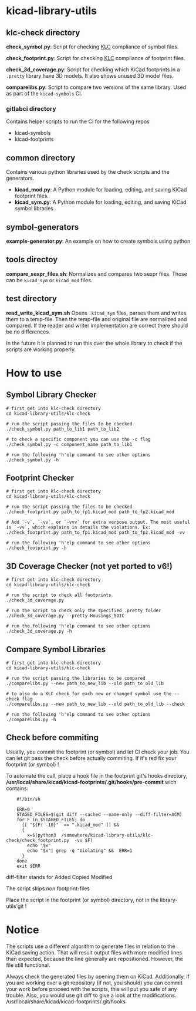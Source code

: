 kicad-library-utils
===============

## klc-check directory

**check_symbol.py**: Script for checking [KLC][] compliance of symbol files.

**check_footprint.py**: Script for checking [KLC][] compliance of footprint files.

**check_3d_coverage.py**: Script for checking which KiCad footprints in a `.pretty` library have 3D models. It also shows unused 3D model files.

**comparelibs.py**: Script to compare two versions of the same library. Used as part of the `kicad-symbols` CI.

[KLC]: http://kicad.org/libraries/klc/

### gitlabci directory

Contains helper scripts to run the CI for the following repos
* kicad-symbols
* kicad-footprints

## common directory

Contains various python libraries used by the check scripts and the generators.
* **kicad_mod.py**: A Python module for loading, editing, and saving KiCad footprint files.
* **kicad_sym.py**: A Python module for loading, editing, and saving KiCad symbol libraries.

## symbol-generators

**example-generator.py**: An example on how to create symbols using python

## tools directoy

**compare_sexpr_files.sh**: Normalizes and compares two sexpr files. Those can be `kicad_sym` or `kicad_mod` files.

## test directory

**read_write_kicad_sym.sh** Opens `.kicad_sym` files, parses them and writes them to a temp-file. Then the temp-file and original file are normalized and compared. If the reader and writer implementation are correct there should be no differences.

In the future it is planned to run this over the whole library to check if the scripts are working properly.

How to use
==========

## Symbol Library Checker

    # first get into klc-check directory
    cd kicad-library-utils/klc-check

    # run the script passing the files to be checked
    ./check_symbol.py path_to_lib1 path_to_lib2

    # to check a specific component you can use the -c flag
    ./check_symbol.py -c component_name path_to_lib1

    # run the following 'h'elp command to see other options
    ./check_symbol.py -h

## Footprint Checker

    # first get into klc-check directory
    cd kicad-library-utils/klc-check

    # run the script passing the files to be checked
    ./check_footprint.py path_to_fp1.kicad_mod path_to_fp2.kicad_mod

    # Add `-v`, `-vv`, or `-vvv` for extra verbose output. The most useful is `-vv`, which explains in details the violations. Ex: 
    ./check_footprint.py path_to_fp1.kicad_mod path_to_fp2.kicad_mod -vv

    # run the following 'h'elp command to see other options
    ./check_footprint.py -h


## 3D Coverage Checker (not yet ported to v6!)

    # first get into klc-check directory
    cd kicad-library-utils/klc-check

    # run the script to check all footprints
    ./check_3d_coverage.py

    # run the script to check only the specified .pretty folder
    ./check_3d_coverage.py --pretty Housings_SOIC

    # run the following 'h'elp command to see other options
    ./check_3d_coverage.py -h

## Compare Symbol Libraries

    # first get into klc-check directory
    cd kicad-library-utils/klc-check

    # run the script passing the libraries to be compared
    ./comparelibs.py --new path_to_new_lib --old path_to_old_lib

    # to also do a KLC check for each new or changed symbol use the --check flag
    ./comparelibs.py --new path_to_new_lib --old path_to_old_lib --check

    # run the following 'h'elp command to see other options
    ./comparelibs.py -h

## Check before commiting

Usually, you commit the footprint (or symbol) and let CI check your job.
You can let git pass the check before actually commiting. If it's red
fix your footprint (or symbol) !

To automate the call, place a hook file in the footprint git's hooks directory,
**/usr/local/share/kicad/kicad-footprints/.git/hooks/pre-commit**
wich contains:

```
    #!/bin/sh

    ERR=0
    STAGED_FILES=$(git diff --cached --name-only --diff-filter=ACM)
    for F in $STAGED_FILES; do
      [[ "${F: -10}"  == ".kicad_mod" ]] &&
      {
        x=$(python3  /somewhere/kicad-library-utils/klc-check/check_footprint.py  -vv $F)
        echo "$x"
        echo "$x"| grep -q "Violating" &&  ERR=1
      }
    done
    exit $ERR
```
diff-filter stands for Added Copied Modified

The script skips non footprint-files

Place the script in the footprint (or symbol) directory, not in the library-utils'git !

Notice
======

The scripts use a different algorithm to generate files in relation to the KiCad saving action. That will result output files with more modified lines than expected, because the line generally are repositioned. However, the file still functional.

Always check the generated files by opening them on KiCad. Additionally, if you are working over a git repository (if not, you should) you can commit your work before proceed with the scripts, this will put you safe of any trouble. Also, you would use git diff to give a look at the modifications.
/usr/local/share/kicad/kicad-footprints/.git/hooks
